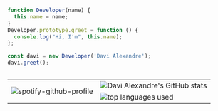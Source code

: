 ```js
function Developer(name) {
  this.name = name;
}
Developer.prototype.greet = function () {
  console.log("Hi, I'm", this.name);
};

const davi = new Developer('Davi Alexandre');
davi.greet();
```

<table align="right">
 <tr>
  <td rowspan="2">
    <img src="https://spotify-github-profile.vercel.app/api/view?uid=eertlmontag&cover_image=true&theme=default&show_offline=true&background_color=121212&interchange=false" alt="spotify-github-profile" />
  </td>
  <td>
    <img src="https://github-readme-stats.vercel.app/api?username=ddeltree&show_icons=true&theme=shadow_green&bg_color=00000000&text_color=777777ff&hide_border=true" alt="Davi Alexandre's GitHub stats" />
  </td>
 </tr>
 <tr>
  <td>
    <img src="https://github-readme-stats.vercel.app/api/top-langs/?username=ddeltree&layout=compact&theme=shadow_green&exclude_repo=cpt&hide_border=true" alt="top languages used"/>
  </td>
 </tr>
</table>
